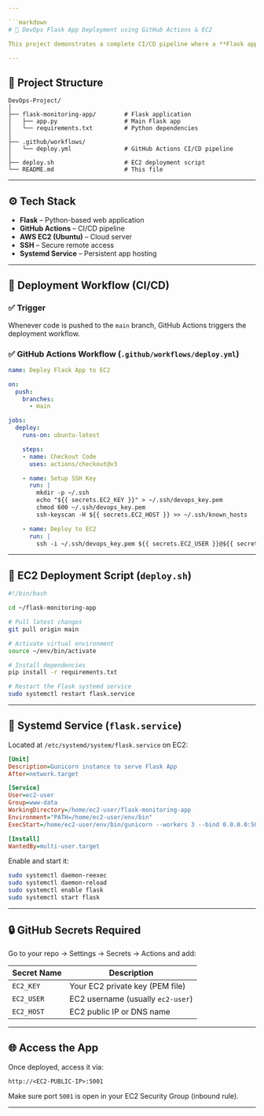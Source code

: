 ```yaml
---

```markdown
# 🚀 DevOps Flask App Deployment using GitHub Actions & EC2

This project demonstrates a complete CI/CD pipeline where a **Flask application** is automatically deployed to an **AWS EC2 instance** using **GitHub Actions** whenever changes are pushed to the `main` branch.

---
```


## 📁 Project Structure

```
DevOps-Project/
│
├── flask-monitoring-app/        # Flask application
│   ├── app.py                   # Main Flask app
│   └── requirements.txt         # Python dependencies
│
├── .github/workflows/
│   └── deploy.yml               # GitHub Actions CI/CD pipeline
│
├── deploy.sh                    # EC2 deployment script
└── README.md                    # This file
```

---

## ⚙️ Tech Stack

- **Flask** – Python-based web application
- **GitHub Actions** – CI/CD pipeline
- **AWS EC2 (Ubuntu)** – Cloud server
- **SSH** – Secure remote access
- **Systemd Service** – Persistent app hosting

---

## 🚀 Deployment Workflow (CI/CD)

### ✅ Trigger

Whenever code is pushed to the `main` branch, GitHub Actions triggers the deployment workflow.

### ✅ GitHub Actions Workflow (`.github/workflows/deploy.yml`)

```yaml
name: Deploy Flask App to EC2

on:
  push:
    branches:
      - main

jobs:
  deploy:
    runs-on: ubuntu-latest

    steps:
    - name: Checkout Code
      uses: actions/checkout@v3

    - name: Setup SSH Key
      run: |
        mkdir -p ~/.ssh
        echo "${{ secrets.EC2_KEY }}" > ~/.ssh/devops_key.pem
        chmod 600 ~/.ssh/devops_key.pem
        ssh-keyscan -H ${{ secrets.EC2_HOST }} >> ~/.ssh/known_hosts

    - name: Deploy to EC2
      run: |
        ssh -i ~/.ssh/devops_key.pem ${{ secrets.EC2_USER }}@${{ secrets.EC2_HOST }} "bash ~/deploy.sh"
````

---

## 📜 EC2 Deployment Script (`deploy.sh`)

```bash
#!/bin/bash

cd ~/flask-monitoring-app

# Pull latest changes
git pull origin main

# Activate virtual environment
source ~/env/bin/activate

# Install dependencies
pip install -r requirements.txt

# Restart the Flask systemd service
sudo systemctl restart flask.service
```

---

## 🧠 Systemd Service (`flask.service`)

Located at `/etc/systemd/system/flask.service` on EC2:

```ini
[Unit]
Description=Gunicorn instance to serve Flask App
After=network.target

[Service]
User=ec2-user
Group=www-data
WorkingDirectory=/home/ec2-user/flask-monitoring-app
Environment="PATH=/home/ec2-user/env/bin"
ExecStart=/home/ec2-user/env/bin/gunicorn --workers 3 --bind 0.0.0.0:5001 app:app

[Install]
WantedBy=multi-user.target
```

Enable and start it:

```bash
sudo systemctl daemon-reexec
sudo systemctl daemon-reload
sudo systemctl enable flask
sudo systemctl start flask
```

---

## 🔒 GitHub Secrets Required

Go to your repo → Settings → Secrets → Actions and add:

| Secret Name | Description                       |
| ----------- | --------------------------------- |
| `EC2_KEY`   | Your EC2 private key (PEM file)   |
| `EC2_USER`  | EC2 username (usually `ec2-user`) |
| `EC2_HOST`  | EC2 public IP or DNS name         |

---

## 🌐 Access the App

Once deployed, access it via:

```
http://<EC2-PUBLIC-IP>:5001
```

Make sure port `5001` is open in your EC2 Security Group (inbound rule).

---
